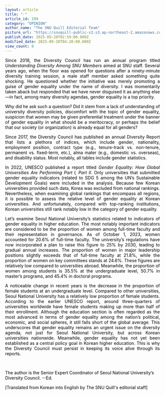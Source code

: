 ```yaml
---
layout: article
title: "-"
article_id: 199
category: "OPINION"
author_name: "The SNU Quill Editorial Team"
picture_url: "https://snuquill-public-s3.s3.ap-northeast-2.amazonaws.com/photo/article/06176fdb-3078-494b-a6ad-d1604396b085.jpeg"
publish_date: 2025-09-20T02:59:00.000Z
modified_date: 2025-09-20T04:20:00.000Z
view_count: 0
---
```

<p style="text-align:justify;"><span style="color:black;">Since 2018, the Diversity Council has run an annual program titled <i>Understanding Diversity Among SNU Members</i> aimed at SNU staff. Several years ago, when the floor was opened for questions after a ninety-minute diversity training session, a male staff member asked something quite shocking. He questioned whether the initiative was merely promoting a guise of gender equality under the name of diversity. I was momentarily taken aback but responded that we have never disguised it as anything else—in fact, among many diversity agendas, gender equality is a top priority.&nbsp;</span></p><p style="text-align:justify;"><span style="color:black;">Why did he ask such a question? Did it stem from a lack of understanding of university diversity policies, discomfort with the topic of gender equality, suspicion that women may be given preferential treatment under the banner of gender equality in what should be a meritocracy, or perhaps the belief that our society (or organization) is already equal for all genders?&nbsp;</span></p><p style="text-align:justify;"><span style="color:black;">Since 2017, the Diversity Council has published an annual Diversity Report that lists a plethora of indices, which include gender, nationality, employment position, contract type (e.g., tenure-track vs. non-tenure, permanent vs. fixed-term, etc.), alma mater (e.g., domestic vs. overseas), and disability status. Most notably, all tables include gender statistics.&nbsp;</span></p><p style="text-align:justify;"><span style="color:black;">In 2022, UNESCO published a report titled <i>Gender Equality: How Global Universities Are Performing Part I, Part II</i>. Only universities that submitted gender equality indicators (related to SDG 5 among the UN’s Sustainable Development Goals) were included in the analysis. Because few Korean universities provided such data, Korea was excluded from national rankings. Nevertheless, when examining global rankings that encompass all regions, it is possible to assess the relative level of gender equality at Korean universities. And unfortunately, compared with top-ranking institutions, Korean universities still rank notably low in the category of gender equality.&nbsp;</span></p><p style="text-align:justify;"><span style="color:black;">Let’s examine Seoul National University’s statistics related to indicators of gender equality in higher education. The most notably important indicators are considered to be the proportion of women among full-time faculty and their representation in governance. As of October 1, 2023, women accounted for 20.6% of full-time faculty. The university’s regulations have now incorporated a plan to raise this figure to 25% by 2030, leading to gradual annual increases. The proportion of women in major leadership positions slightly exceeds that of full-time faculty at 21.8%, while the proportion of women on key committees stands at 24.6%. These figures are relatively low compared to universities abroad. Meanwhile, the proportion of women among students is 35.5% at the undergraduate level, 50.7% in master’s programs, and 45.4% in doctoral programs.&nbsp;</span></p><p style="text-align:justify;"><span style="color:black;">A noticeable change in recent years is the decrease in the proportion of female students at an undergraduate level. Compared to other universities, Seoul National University has a relatively low proportion of female students. According to the earlier UNESCO report, around three-quarters of universities worldwide have female students making up more than half of their enrollment. Although the education section is often regarded as the most advanced in terms of gender equality among the nation’s political, economic, and social spheres, it still falls short of the global average. This underscores that gender equality remains an urgent issue on the diversity agenda, not just for Seoul National University, but across Korean universities nationwide. Meanwhile, gender equality has not yet been established as a central policy goal in Korean higher education. This is why the Diversity Council must persist in keeping its voice alive through its reports.&nbsp;</span></p><p style="text-align:justify;">&nbsp;</p><p><span style="color:black;">The author is the Senior Expert Coordinator of Seoul National University’s Diversity Council. --Ed.</span></p><p><span style="color:black;">[Translated from Korean into English by The SNU Quill's editorial staff]</span></p>
